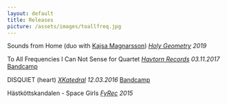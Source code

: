 ```yaml
---
layout: default
title: Releases
picture: /assets/images/toallfreq.jpg
---
```


Sounds from Home (duo with [Kajsa Magnarsson](http://kajsamagnarsson.tumblr.com/))
*[Holy Geometry](https://www.holygeometry.store/product/marta-forsberg-kajsa-magnarsson-mauro-hertig-sounds-from-home) 2019*

To All Frequencies I Can Not Sense for Quartet
*[Havtorn Records](http://www.havtornrecords.com/marta-forsberg-to-all-frequencies-i-can-not-sense-for-quartet/) 03.11.2017*
[Bandcamp](https://martaforsberg.bandcamp.com)

DISQUIET (heart)
*[XKatedral](http://www.xkatedral.se/) 12.03.2016*
[Bandcamp](https://xkatedral.bandcamp.com/album/xkatedral-volume-ii-2)

Hästköttskandalen - Space Girls
*[FyRec](https://www.fylkingen.se/fyrec) 2015*
